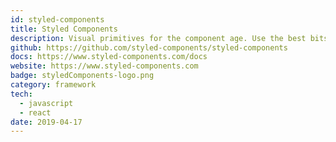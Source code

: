 ```yaml
---
id: styled-components
title: Styled Components
description: Visual primitives for the component age. Use the best bits of ES6 and CSS to style your apps without stress.
github: https://github.com/styled-components/styled-components
docs: https://www.styled-components.com/docs
website: https://www.styled-components.com
badge: styledComponents-logo.png
category: framework
tech: 
  - javascript
  - react
date: 2019-04-17
---
```

